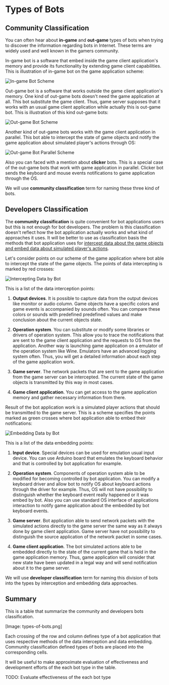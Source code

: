 # Types of Bots

## Community Classification

You can often hear about **in-game** and **out-game** types of bots when trying to discover the information regarding bots in Internet. These terms are widely used and well known in the gamers community.

In-game bot is a software that embed inside the game client application's memory and provide its functionality by extending game client capabilities. This is illustration of in-game bot on the game application scheme:

![In-game Bot Scheme](ingame-bot.png)

Out-game bot is a software that works outside the game client application's memory. One kind of out-game bots doesn't need the game application at all. This bot substitute the game client. Thus, game server supposes that it works with an usual game client application while actually this is out-game bot. This is illustration of this kind out-game bots:

![Out-game Bot Scheme](outgame-bot.png)

Another kind of out-game bots works with the game client application in parallel. This bot able to intercept the state of game objects and notify the game application about simulated player's actions through OS:

![Out-game Bot Parallel Scheme](outgame-bot-parallel.png)

Also you can faced with a mention about **clicker** bots. This is a special case of the out-game bots that work with game application in parallel. Clicker bot sends the keyboard and mouse events notifications to game application through the OS. 

We will use **community classification** term for naming these three kind of bots.

## Developers Classification

The **community classification** is quite convenient for bot applications users but this is not enough for bot developers. The problem is this classification doesn't reflect how the bot application actually works and what kind of approaches it uses. It will be better to use as classification basis the methods that bot application uses for [intercept data about the game objects and embed data about simulated player's actions](http://stackoverflow.com/questions/2741040/video-game-bots).

Let's consider points on our scheme of the game application where bot able to intercept the state of the game objects. The points of data intercepting is marked by red crosses:

![Intercepting Data by Bot](input-data-bot.png)

This is a list of the data interception points:

1. **Output devices**. It is possible to capture data from the output devices like monitor or audio column. Game objects have a specific colors and game events is accompanied by sounds often. You can compare these colors or sounds with predefined predefined values and make conclusion about the current objects state.

2. **Operation system**. You can substitute or modify some libraries or drivers of operation system. This allow you to trace the notifications that are sent to the game client application and the requests to OS from the application. Another way is launching game application on a emulator of the operation system like Wine. Emulators have an advanced logging system often. Thus, you will get a detailed information about each step of the game application work.

3. **Game server**. The network packets that are sent to the game application from the game server can be intercepted. The current state of the game objects is transmitted by this way in most cases.

4. **Game client application**. You can get access to the game application memory and gather necessary information from there.

Result of the bot application work is a simulated player actions that should be transmitted to the game server. This is a scheme specifies the points marked as green crosses where bot application able to embed their notifications:

![Embedding Data by Bot](output-data-bot.png)

This is a list of the data embedding points:

1. **Input device**. Special devices can be used for emulation usual input device. You can use Arduino board that emulates the keyboard behavior and that is controlled by bot application for example.

2. **Operation system**. Components of operation system able to be modified for becoming controlled by bot application. You can modify a keyboard driver and allow bot to notify OS about keyboard actions through the driver for example. Thus, OS will not have possibility to distinguish whether the keyboard event really happened or it was embed by bot. Also you can use standard OS interface of applications interaction to notify game application about the embedded by bot keyboard events.

3. **Game server**. Bot application able to send network packets with the  simulated actions directly to the game server the same way as it always done by game client application. Game server have not possibility to distinguish the source application of the network packet in some cases.

4. **Game client application**. The bot simulated actions able to be embedded directly to the state of the current game that is held in the game application memory. Thus, game application will consider that new state have been updated in a legal way and will send notification about it to the game server.

We will use **developer classification** term for naming this division of bots into the types by interception and embedding data approaches.

## Summary

This is a table that summarize the community and developers bots classification.

[Image: types-of-bots.png]

Each crossing of the row and column defines type of a bot application that uses respective methods of the data interception and data embedding. Community classification defined types of bots are placed into the corresponding cells.

It will be useful to make approximate evaluation of effectiveness and development efforts of the each bot type in the table.

TODO: Evaluate effectiveness of the each bot type
